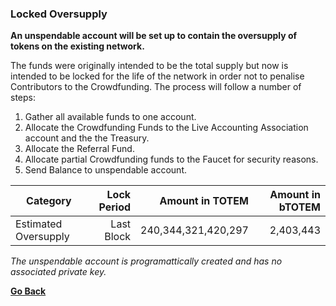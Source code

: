 ### Locked Oversupply
    
**An unspendable account will be set up to contain the oversupply of tokens on the existing network.** 

The funds were originally intended to be the total supply but now is intended to be locked for the life of the network in order not to penalise Contributors to the Crowdfunding. The process will follow a number of steps:

1) Gather all available funds to one account.
2) Allocate the Crowdfunding Funds to the Live Accounting Association account and the the Treasury.
3) Allocate the Referral Fund.
4) Allocate partial Crowdfunding funds to the Faucet for security reasons.
5) Send Balance to unspendable account.
    
    
| Category                                                    | Lock Period | Amount in TOTEM         | Amount in bTOTEM |
|-------------------------------------------------------------|------------:|----------------------:|---------------:|
| Estimated Oversupply                                        | Last Block  | 240,344,321,420,297   | 2,403,443      |

_The unspendable account is programattically created and has no associated private key._

**[Go Back](Crowdfunding-docs/Crowdfunding-details.md)**